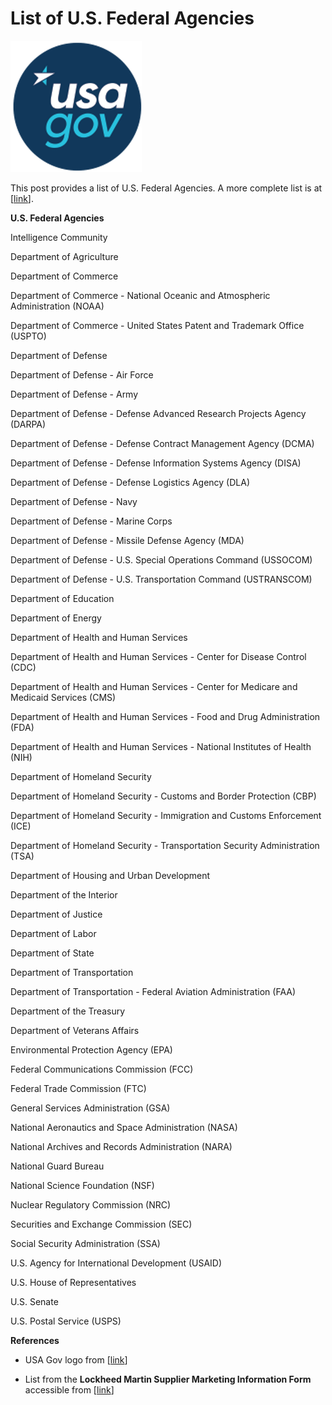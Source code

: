 # List of U.S. Federal Agencies

![usa_gov_logo](usa_gov_logo.png)

This post provides a list of U.S. Federal Agencies. A more complete list is at [[link](http://www.usa.gov/federal-agencies)\].

**U.S. Federal Agencies**

Intelligence Community

Department of Agriculture

Department of Commerce

Department of Commerce - National Oceanic and Atmospheric Administration (NOAA)

Department of Commerce - United States Patent and Trademark Office (USPTO)

Department of Defense

Department of Defense - Air Force

Department of Defense - Army

Department of Defense - Defense Advanced Research Projects Agency (DARPA)

Department of Defense - Defense Contract Management Agency (DCMA)

Department of Defense - Defense Information Systems Agency (DISA)

Department of Defense - Defense Logistics Agency (DLA)

Department of Defense - Navy

Department of Defense - Marine Corps

Department of Defense - Missile Defense Agency (MDA)

Department of Defense - U.S. Special Operations Command (USSOCOM)

Department of Defense - U.S. Transportation Command (USTRANSCOM)

Department of Education

Department of Energy

Department of Health and Human Services

Department of Health and Human Services - Center for Disease Control (CDC)

Department of Health and Human Services - Center for Medicare and Medicaid Services (CMS)

Department of Health and Human Services - Food and Drug Administration (FDA)

Department of Health and Human Services - National Institutes of Health (NIH)

Department of Homeland Security

Department of Homeland Security - Customs and Border Protection (CBP)

Department of Homeland Security - Immigration and Customs Enforcement (ICE)

Department of Homeland Security - Transportation Security Administration (TSA)

Department of Housing and Urban Development

Department of the Interior

Department of Justice

Department of Labor

Department of State

Department of Transportation

Department of Transportation - Federal Aviation Administration (FAA)

Department of the Treasury

Department of Veterans Affairs

Environmental Protection Agency (EPA)

Federal Communications Commission (FCC)

Federal Trade Commission (FTC)

General Services Administration (GSA)

National Aeronautics and Space Administration (NASA)

National Archives and Records Administration (NARA)

National Guard Bureau

National Science Foundation (NSF)

Nuclear Regulatory Commission (NRC)

Securities and Exchange Commission (SEC)

Social Security Administration (SSA)

U.S. Agency for International Development (USAID)

U.S. House of Representatives

U.S. Senate

U.S. Postal Service (USPS)

**References**

-   USA Gov logo from [[link](http://www.usa.gov/)\]
    
-   List from the **Lockheed Martin Supplier Marketing Information Form** accessible from [[link](http://www.lockheedmartin.com/en-us/suppliers/information.html)\]